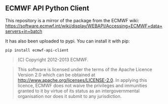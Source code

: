 ECMWF API Python Client
-----------------------

This repository is a mirror of the package from the ECMWF wiki:
https://software.ecmwf.int/wiki/display/WEBAPI/Accessing+ECMWF+data+servers+in+batch

It has also been uploaded to pypi. You can install it with pip:

    pip install ecmwf-api-client

> (C) Copyright 2012-2013 ECMWF.

> This software is licensed under the terms of the Apache Licence Version 2.0
which can be obtained at http://www.apache.org/licenses/LICENSE-2.0.
In applying this licence, ECMWF does not waive the privileges and immunities
granted to it by virtue of its status as an intergovernmental organisation nor
does it submit to any jurisdiction.
